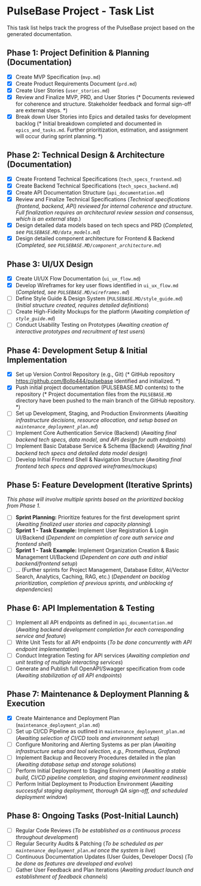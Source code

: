 # PulseBase Project - Task List

This task list helps track the progress of the PulseBase project based on the generated documentation.

## Phase 1: Project Definition & Planning (Documentation)
- [X] Create MVP Specification (`mvp.md`)
- [X] Create Product Requirements Document (`prd.md`)
- [X] Create User Stories (`user_stories.md`)
- [X] Review and Finalize MVP, PRD, and User Stories (* Documents reviewed for coherence and structure. Stakeholder feedback and formal sign-off are external steps. *)
- [X] Break down User Stories into Epics and detailed tasks for development backlog (* Initial breakdown completed and documented in `epics_and_tasks.md`. Further prioritization, estimation, and assignment will occur during sprint planning. *)

## Phase 2: Technical Design & Architecture (Documentation)
- [X] Create Frontend Technical Specifications (`tech_specs_frontend.md`)
- [X] Create Backend Technical Specifications (`tech_specs_backend.md`)
- [X] Create API Documentation Structure (`api_documentation.md`)
- [X] Review and Finalize Technical Specifications (*Technical specifications (frontend, backend, API) reviewed for internal coherence and structure. Full finalization requires an architectural review session and consensus, which is an external step.*)
- [x] Design detailed data models based on tech specs and PRD (*Completed, see `PULSEBASE.MD/data_models.md`*)
- [X] Design detailed component architecture for Frontend & Backend (*Completed, see `PULSEBASE.MD/component_architecture.md`*)

## Phase 3: UI/UX Design
- [X] Create UI/UX Flow Documentation (`ui_ux_flow.md`)
- [X] Develop Wireframes for key user flows identified in `ui_ux_flow.md` (*Completed, see `PULSEBASE.MD/wireframes.md`*)
- [ ] Define Style Guide & Design System (`PULSEBASE.MD/style_guide.md`) (*Initial structure created, requires detailed definitions*)
- [ ] Create High-Fidelity Mockups for the platform (*Awaiting completion of `style_guide.md`*)
- [ ] Conduct Usability Testing on Prototypes (*Awaiting creation of interactive prototypes and recruitment of test users*)

## Phase 4: Development Setup & Initial Implementation
- [X] Set up Version Control Repository (e.g., Git) (* GitHub repository https://github.com/Bollo444/pulsebase identified and initialized. *)
- [X] Push initial project documentation (PULSEBASE.MD contents) to the repository (* Project documentation files from the `PULSEBASE.MD` directory have been pushed to the main branch of the GitHub repository. *)
- [ ] Set up Development, Staging, and Production Environments (*Awaiting infrastructure decisions, resource allocation, and setup based on `maintenance_deployment_plan.md`*)
- [ ] Implement Core Authentication Service (Backend) (*Awaiting final backend tech specs, data model, and API design for auth endpoints*)
- [ ] Implement Basic Database Service & Schema (Backend) (*Awaiting final backend tech specs and detailed data model design*)
- [ ] Develop Initial Frontend Shell & Navigation Structure (*Awaiting final frontend tech specs and approved wireframes/mockups*)

## Phase 5: Feature Development (Iterative Sprints)
*This phase will involve multiple sprints based on the prioritized backlog from Phase 1.*
- [ ] **Sprint Planning:** Prioritize features for the first development sprint (*Awaiting finalized user stories and capacity planning*)
- [ ] **Sprint 1 - Task Example:** Implement User Registration & Login UI/Backend (*Dependent on completion of core auth service and frontend shell*)
- [ ] **Sprint 1 - Task Example:** Implement Organization Creation & Basic Management UI/Backend (*Dependent on core auth and initial backend/frontend setup*)
- [ ] ... (Further sprints for Project Management, Database Editor, AI/Vector Search, Analytics, Caching, RAG, etc.) (*Dependent on backlog prioritization, completion of previous sprints, and unblocking of dependencies*)

## Phase 6: API Implementation & Testing
- [ ] Implement all API endpoints as defined in `api_documentation.md` (*Awaiting backend development completion for each corresponding service and feature*)
- [ ] Write Unit Tests for all API endpoints (*To be done concurrently with API endpoint implementation*)
- [ ] Conduct Integration Testing for API services (*Awaiting completion and unit testing of multiple interacting services*)
- [ ] Generate and Publish full OpenAPI/Swagger specification from code (*Awaiting stabilization of all API endpoints*)

## Phase 7: Maintenance & Deployment Planning & Execution
- [X] Create Maintenance and Deployment Plan (`maintenance_deployment_plan.md`)
- [ ] Set up CI/CD Pipeline as outlined in `maintenance_deployment_plan.md` (*Awaiting selection of CI/CD tools and environment setup*)
- [ ] Configure Monitoring and Alerting Systems as per plan (*Awaiting infrastructure setup and tool selection, e.g., Prometheus, Grafana*)
- [ ] Implement Backup and Recovery Procedures detailed in the plan (*Awaiting database setup and storage solutions*)
- [ ] Perform Initial Deployment to Staging Environment (*Awaiting a stable build, CI/CD pipeline completion, and staging environment readiness*)
- [ ] Perform Initial Deployment to Production Environment (*Awaiting successful staging deployment, thorough QA sign-off, and scheduled deployment window*)

## Phase 8: Ongoing Tasks (Post-Initial Launch)
- [ ] Regular Code Reviews (*To be established as a continuous process throughout development*)
- [ ] Regular Security Audits & Patching (*To be scheduled as per `maintenance_deployment_plan.md` once the system is live*)
- [ ] Continuous Documentation Updates (User Guides, Developer Docs) (*To be done as features are developed and evolve*)
- [ ] Gather User Feedback and Plan Iterations (*Awaiting product launch and establishment of feedback channels*)
